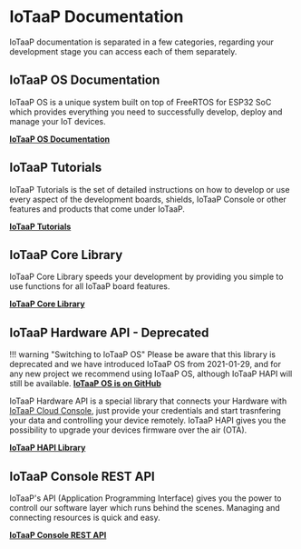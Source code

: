 # IoTaaP Documentation

IoTaaP documentation is separated in a few categories, regarding your development stage you can access each of them separately.

## IoTaaP OS Documentation

IoTaaP OS is a unique system built on top of FreeRTOS for ESP32 SoC which provides everything you need to successfully develop, deploy and manage your IoT devices.

[**IoTaaP OS Documentation**](https://docs.iotaap.io/docs-iotaap-os/)

## IoTaaP Tutorials

IoTaaP Tutorials is the set of detailed instructions on how to develop or use every aspect of the development boards, shields,
IoTaaP Console or other features and products that come under IoTaaP.

[**IoTaaP Tutorials**](https://docs.iotaap.io/docs-tutorials/)

## IoTaaP Core Library

IoTaaP Core Library speeds your development by providing you simple to use functions for all IoTaaP board features.

[**IoTaaP Core Library**](https://docs.iotaap.io/docs-core/)

## IoTaaP Hardware API - Deprecated

!!! warning "Switching to IoTaaP OS"
    Please be aware that this library is deprecated and we have introduced IoTaaP OS from 2021-01-29, and for any new project
    we recommend using IoTaaP OS, although IoTaaP HAPI will still be available.
    [**IoTaaP OS is on GitHub**](https://github.com/iotaap/iotaap-os)

IoTaaP Hardware API is a special library that connects your Hardware with [IoTaaP Cloud Console](https://console.iotaap.io), just provide your credentials
and start trasnfering your data and controlling your device remotely. IoTaaP HAPI gives you the possibility to upgrade your devices firmware over the air (OTA).

[**IoTaaP HAPI Library**](https://docs.iotaap.io/docs-hapi/)

## IoTaaP Console REST API

IoTaaP's API (Application Programming Interface) gives you the power to controll our software layer which runs behind the scenes. Managing and connecting resources is quick and easy.

[**IoTaaP Console REST API**](https://docs.iotaap.io/docs-rest/)